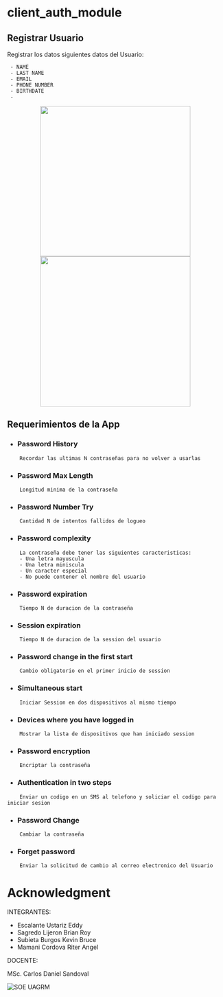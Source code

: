 # client_auth_module

## Registrar Usuario
Registrar los datos siguientes datos del Usuario:
```
 - NAME
 - LAST NAME
 - EMAIL
 - PHONE NUMBER 
 - BIRTHDATE
 - 
```

 <p align="center"> <img src="https://i.kym-cdn.com/entries/icons/facebook/000/021/807/4d7.jpg" width="350"/> <img src="https://i.kym-cdn.com/entries/icons/facebook/000/021/807/4d7.jpg" width="350"/> </p> 

## Requerimientos de la App

* ### Password History 
```
	Recordar las ultimas N contraseñas para no volver a usarlas
```

* ### Password Max Length 
```
	Longitud minima de la contraseña
```

* ### Password Number Try
```
	Cantidad N de intentos fallidos de logueo
```

* ### Password complexity
```
	La contraseña debe tener las siguientes caracteristicas:
	- Una letra mayuscula
	- Una letra miniscula
	- Un caracter especial
	- No puede contener el nombre del usuario
```

* ### Password expiration
```
	Tiempo N de duracion de la contraseña
```

* ### Session expiration
```
	Tiempo N de duracion de la session del usuario
```

* ### Password change in the first start
```
	Cambio obligatorio en el primer inicio de session 
```

* ### Simultaneous start
```
	Iniciar Session en dos dispositivos al mismo tiempo
```

* ### Devices where you have logged in
```
	Mostrar la lista de dispositivos que han iniciado session
```

* ### Password encryption
```
	Encriptar la contraseña
```

* ### Authentication in two steps
```
	Enviar un codigo en un SMS al telefono y soliciar el codigo para iniciar sesion
```

* ### Password Change
```
	Cambiar la contraseña
```

* ### Forget password
```
	Enviar la solicitud de cambio al correo electronico del Usuario
```


# Acknowledgment

INTEGRANTES:

- Escalante Ustariz Eddy
- Sagredo Lijeron Brian Roy
- Subieta Burgos Kevin Bruce
- Mamani Cordova Riter Angel

DOCENTE:

MSc. Carlos Daniel Sandoval

![SOE UAGRM](https://www.soe.uagrm.edu.bo/wp-content/uploads/2016/11/logos.png) 

